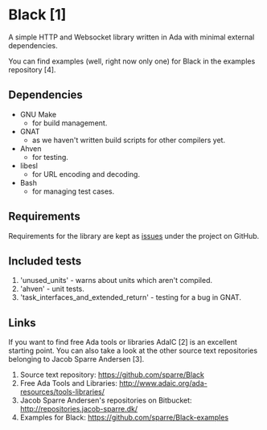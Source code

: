 Black [1]
=========

A simple HTTP and Websocket library written in Ada with minimal external dependencies.

You can find examples (well, right now only one) for Black in the examples repository [4].


Dependencies
------------

- GNU Make
  + for build management.
- GNAT
  + as we haven't written build scripts for other compilers yet.
- Ahven
  + for testing.
- libesl
  + for URL encoding and decoding.
- Bash
  + for managing test cases.


Requirements
------------

Requirements for the library are kept as [issues](https://github.com/sparre/Black/issues?labels=requirement) under the project on GitHub.


Included tests
--------------

1. 'unused_units' - warns about units which aren't compiled.
2. 'ahven' - unit tests.
3. 'task_interfaces_and_extended_return' - testing for a bug in GNAT.


Links
-----

If you want to find free Ada tools or libraries AdaIC [2] is an excellent
starting point.  You can also take a look at the other source text
repositories belonging to Jacob Sparre Andersen [3].

1. Source text repository:
   https://github.com/sparre/Black
2. Free Ada Tools and Libraries:
   http://www.adaic.org/ada-resources/tools-libraries/
3. Jacob Sparre Andersen's repositories on Bitbucket:
   http://repositories.jacob-sparre.dk/
4. Examples for Black:
   https://github.com/sparre/Black-examples

